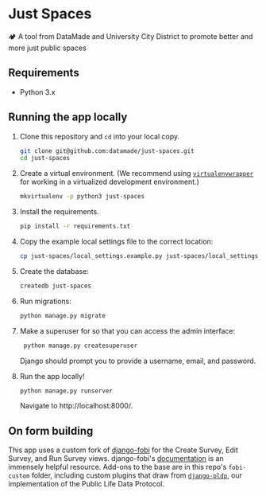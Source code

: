 # Just Spaces
🏕 A tool from DataMade and University City District to promote better and more just public spaces

## Requirements
- Python 3.x

## Running the app locally

1. Clone this repository and `cd` into your local copy.

    ```bash
    git clone git@github.com:datamade/just-spaces.git
    cd just-spaces
    ```

2. Create a virtual environment. (We recommend using [`virtualenvwrapper`](http://virtualenvwrapper.readthedocs.org/en/latest/install.html) for working in a virtualized development environment.)

    ```bash
    mkvirtualenv -p python3 just-spaces
    ```

3. Install the requirements.

    ```bash
    pip install -r requirements.txt
    ```

4. Copy the example local settings file to the correct location:

    ```bash
    cp just-spaces/local_settings.example.py just-spaces/local_settings.py
    ```

5. Create the database:

    ```bash
    createdb just-spaces
    ```

5. Run migrations:

    ```bash
    python manage.py migrate
    ```

6. Make a superuser for so that you can access the admin interface:

    ```bash
     python manage.py createsuperuser
    ```

    Django should prompt you to provide a username, email, and password.

7. Run the app locally!

    ```bash
    python manage.py runserver
    ```

    Navigate to http://localhost:8000/.

## On form building
This app uses a custom fork of [django-fobi](https://github.com/datamade/django-fobi) for the Create Survey, Edit Survey, and Run Survey views. django-fobi's [documentation](https://django-fobi.readthedocs.io/en/0.13.8/) is an immensely helpful resource. Add-ons to the base are in this repo's `fobi-custom` folder, including custom plugins that draw from [`django-pldp`](https://github.com/datamade/django-pldp), our implementation of the Public Life Data Protocol. 
